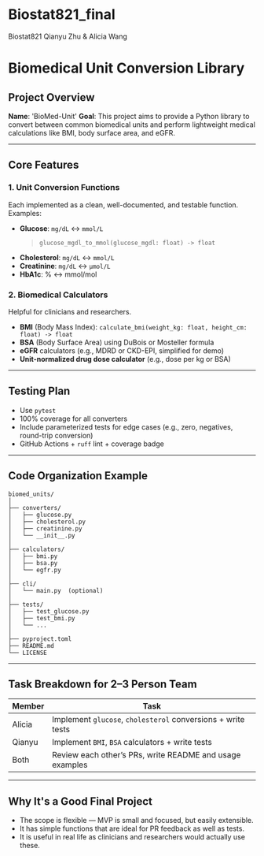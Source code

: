 # Biostat821_final
Biostat821 Qianyu Zhu &amp; Alicia Wang


# Biomedical Unit Conversion Library

## Project Overview
**Name**: 'BioMed-Unit'
**Goal**: This project aims to provide a Python library to convert between common biomedical units and perform lightweight medical calculations like BMI, body surface area, and eGFR.

---

## Core Features

### 1. Unit Conversion Functions
Each implemented as a clean, well-documented, and testable function.
Examples:
- **Glucose**: `mg/dL` ↔ `mmol/L`  
  > `glucose_mgdl_to_mmol(glucose_mgdl: float) -> float`
- **Cholesterol**: `mg/dL` ↔ `mmol/L`
- **Creatinine**: `mg/dL` ↔ `µmol/L`
- **HbA1c**: % ↔ mmol/mol

### 2. Biomedical Calculators
Helpful for clinicians and researchers.
- **BMI** (Body Mass Index): `calculate_bmi(weight_kg: float, height_cm: float) -> float`
- **BSA** (Body Surface Area) using DuBois or Mosteller formula
- **eGFR** calculators (e.g., MDRD or CKD-EPI, simplified for demo)
- **Unit-normalized drug dose calculator** (e.g., dose per kg or BSA)

---

## Testing Plan

- Use `pytest`
- 100% coverage for all converters
- Include parameterized tests for edge cases (e.g., zero, negatives, round-trip conversion)
- GitHub Actions + `ruff` lint + coverage badge

---

## Code Organization Example

```
biomed_units/
│
├── converters/
│   ├── glucose.py
│   ├── cholesterol.py
│   ├── creatinine.py
│   └── __init__.py
│
├── calculators/
│   ├── bmi.py
│   ├── bsa.py
│   └── egfr.py
│
├── cli/
│   └── main.py  (optional)
│
├── tests/
│   ├── test_glucose.py
│   ├── test_bmi.py
│   └── ...
│
├── pyproject.toml
├── README.md
└── LICENSE
```

---

## Task Breakdown for 2–3 Person Team

| Member | Task |
|--------|------|
| Alicia | Implement `glucose`, `cholesterol` conversions + write tests |
| Qianyu | Implement `BMI`, `BSA` calculators + write tests |
| Both | Review each other’s PRs, write README and usage examples |


---

## Why It's a Good Final Project

- The scope is flexible — MVP is small and focused, but easily extensible.
- It has simple functions that are ideal for PR feedback as well as tests.
- It is useful in real life as clinicians and researchers would actually use these.

